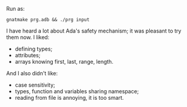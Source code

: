 Run as:
```
gnatmake prg.adb && ./prg input
```

I have heard a lot about Ada's safety mechanism; it was pleasant to try them now.
I liked:

* defining types;
* attributes;
* arrays knowing first, last, range, length.

And I also didn't like:

* case sensitivity;
* types, function and variables sharing namespace;
* reading from file is annoying, it is too smart.
